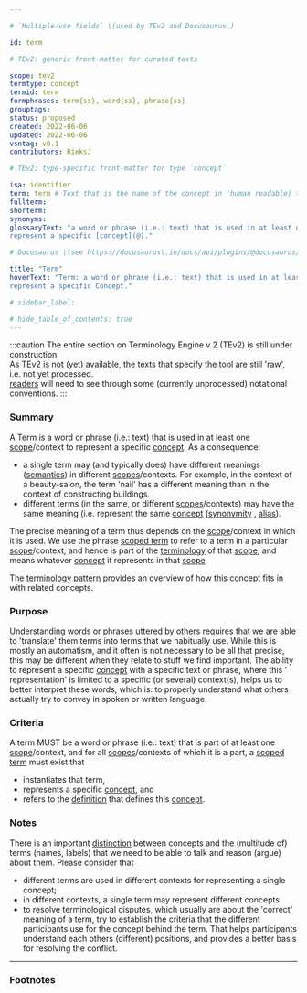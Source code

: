 ```yaml
---

# `Multiple-use fields` \(used by TEv2 and Docusaurus\)

id: term

# TEv2: generic front-matter for curated texts

scope: tev2
termtype: concept
termid: term
formphrases: term{ss}, word{ss}, phrase{ss}
grouptags:
status: proposed
created: 2022-06-06
updated: 2022-06-06
vsntag: v0.1
contributors: RieksJ

# TEv2: type-specific front-matter for type `concept`

isa: identifier
term: term # Text that is the name of the concept in (human readable) texts.
fullterm:
shorterm:
synonyms:
glossaryText: "a word or phrase (i.e.: text) that is used in at least one [scope](@)/context to
represent a specific [concept](@)."

# Docusaurus \(see https://docusaurus\.io/docs/api/plugins/@docusaurus/plugin-content-docs#markdown-front-matter\):

title: "Term"
hoverText: "Term: a word or phrase (i.e.: text) that is used in at least one Scope/context to
represent a specific Concept."

# sidebar_label:

# hide_table_of_contents: true
---
```


:::caution
The entire section on Terminology Engine v 2 (TEv2) is still under construction.\
As TEv2 is not (yet) available, the texts that specify the tool are still 'raw', i.e. not yet
processed.\
[readers](@) will need to see through some (currently unprocessed) notational
conventions.
:::

### Summary

A Term is a word or phrase (i.e.: text) that is used in at least one [scope](@)/context to represent
a specific [concept](@). As a consequence:

- a single term may (and typically does) have different meanings ([semantics](@)) in
  different [scopes](@)/contexts. For example, in the context of a beauty-salon, the term 'nail' has
  a different meaning than in the context of constructing buildings.
- different terms (in the same, or different [scopes](@)/contexts) may have the same meaning (i.e.
  represent the same [concept](@) ([synonymity](https://en.wikipedia.org/wiki/Synonym)
  , [alias](https://www.merriam-webster.com/dictionary/alias)).

The precise meaning of a term thus depends on the [scope](@)/context in which it is used. We use the
phrase [scoped term](@) to refer to a term in a particular [scope](@)/context, and hence is part of
the [terminology](@) of that [scope](@), and means whatever [concept](@) it represents in
that [scope](@)

The [terminology pattern](pattern-terminology@) provides an overview of how this concept fits in
with related concepts.

### Purpose

Understanding words or phrases uttered by others requires that we are able to 'translate' them terms
into terms that we habitually use. While this is mostly an automatism, and it often is not necessary
to be all that precise, this may be different when they relate to stuff we find important. The
ability to represent a specific [concept](@) with a specific text or phrase, where this '
representation' is limited to a specific (or several) context(s), helps us to better interpret these
words, which is: to properly understand what others actually try to convey in spoken or written
language.

### Criteria

A term MUST be a word or phrase (i.e.: text) that is part of at least one [scope](@)/context, and
for all [scopes](@)/contexts of which it is a part, a [scoped term](@) must exist that

- instantiates that term,
- represents a specific [concept](@), and
- refers to the [definition](@) that defines this [concept](@).

### Notes

There is an important [distinction](https://simple.wikipedia.org/wiki/Concept) between concepts and
the (multitude of) terms (names, labels) that we need to be able to talk and reason (argue) about
them. Please consider that

* different terms are used in different contexts for representing a single concept;
* in different contexts, a single term may represent different concepts
* to resolve terminological disputes, which usually are about the 'correct' meaning of a term, try
  to establish the criteria that the different participants use for the concept behind the term.
  That helps participants understand each others (different) positions, and provides a better basis
  for resolving the conflict.

---

### Footnotes

[^1]: WikiPedia has a concise [explanation of concepts](https://en.wikipedia.org/wiki/Concept). We
use the term 'concept' as
a [mental representation](https://en.wikipedia.org/wiki/Mental_representation).

[^2]: For the difference between 'Concept' and 'Term', see https://simple.wikipedia.org/wiki/Concept
.
